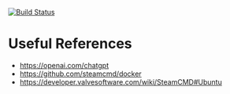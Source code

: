 [![Build Status](https://drone.williammiceli.systems/api/badges/William/Docker-SatisfactoryServer/status.svg)](https://drone.williammiceli.systems/William/Docker-SatisfactoryServer)

# Useful References

* https://openai.com/chatgpt
* https://github.com/steamcmd/docker
* https://developer.valvesoftware.com/wiki/SteamCMD#Ubuntu
